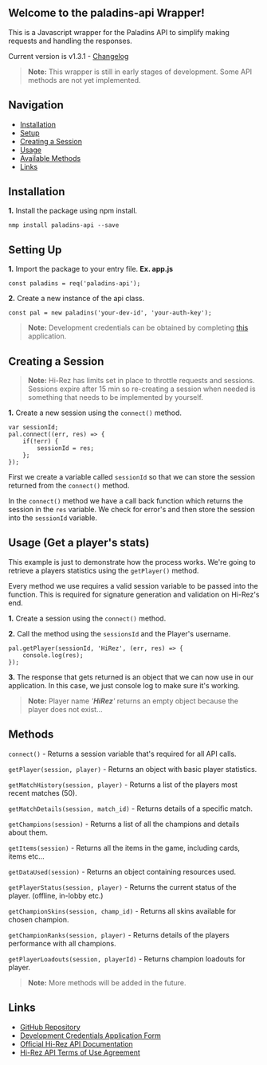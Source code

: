 Welcome to the paladins-api Wrapper!
------------

This is a Javascript wrapper for the Paladins API to simplify making requests and handling the responses.

Current version is v1.3.1 - [Changelog](https://github.com/barenddt/paladins-api-nodejs/blob/master/CHANGELOG.md)

>**Note:** This wrapper is still in early stages of development. Some API methods are not yet implemented.


Navigation
-------------
* [Installation](#installation)
* [Setup](#setting-up)
* [Creating a Session](#creating-a-session)
* [Usage](#usage-get-a-players-stats)
* [Available Methods](#methods)
* [Links](#links)

<span id="install">Installation</span>
-------------
**1.** Install the package using npm install.

```nmp install paladins-api --save```


<span id="setup">Setting Up</span>
-------------
**1.** Import the package to your entry file. **Ex. app.js**

```const paladins = req('paladins-api'); ```

**2.** Create a new instance of the api class.

```const pal = new paladins('your-dev-id', 'your-auth-key'); ```

> **Note:**
>Development credentials can be obtained by completing [this](https://fs12.formsite.com/HiRez/form48/secure_index.html) application.


<span id="session">Creating a Session</span>
--------------
> **Note:**
> Hi-Rez has limits set in place to throttle requests and sessions. Sessions expire after 15 min so re-creating a session when needed is something that needs to be implemented by yourself.

**1.** Create a new session using the ```connect()``` method.

```
var sessionId;
pal.connect((err, res) => {
	if(!err) {
		sessionId = res;
	};
});
```
First we create a variable called ```sessionId``` so that we can store the session returned from the ```connect()``` method.

In the ```connect()``` method we have a call back function which returns the session in the ```res``` variable. We check for error's and then store the session into the ```sessionId``` variable.

<span id="usage">Usage (Get a player's stats)</span>
--------------

This example is just to demonstrate how the process works. We're going to retrieve a players statistics using the ```getPlayer()``` method.

Every method we use requires a valid session variable to be passed into the function. This is required for signature generation and validation on Hi-Rez's end.

**1.** Create a session using the ```connect()``` method.

**2.** Call the method using the ```sessionsId``` and the Player's username.
```
pal.getPlayer(sessionId, 'HiRez', (err, res) => {
	console.log(res);
});
```

**3.** The response that gets returned is an object that we can now use in our application. In this case, we just console log to make sure it's working.

>**Note:**
>Player name <i>'**HiRez**'</i> returns an empty object because the player does not exist...

<span id="methods">Methods</span>
------------


```connect()``` - Returns a session variable that's required for all API calls.

```getPlayer(session, player)``` - Returns an object with basic player statistics.

```getMatchHistory(session, player)``` - Returns a list of  the players most recent matches (50).

```getMatchDetails(session, match_id)``` - Returns details of a specific match.

```getChampions(session)``` - Returns a list of all the champions and details about them.

```getItems(session)``` - Returns all the items in the game, including cards, items etc...

```getDataUsed(session)``` - Returns an object containing resources used.

```getPlayerStatus(session, player)``` - Returns the current status of the player. (offline, in-lobby etc.)

```getChampionSkins(session, champ_id)``` - Returns all skins available for chosen champion.

```getChampionRanks(session, player)``` - Returns details of the players performance with all champions.

```getPlayerLoadouts(session, playerId)``` - Returns champion loadouts for player.

>**Note:** More methods will be added in the future.

<span id="links">Links</span>
--------

* [GitHub Repository](https://github.com/barenddt/paladins-api-nodejs)
* [Development Credentials Application Form](https://fs12.formsite.com/HiRez/form48/secure_index.html)
* [Official Hi-Rez API Documentation](https://docs.google.com/a/hirezstudios.com/document/d/1OFS-3ocSx-1Rvg4afAnEHlT3917MAK_6eJTR6rzr-BM/edit)
* [Hi-Rez API Terms of Use Agreement](http://www.hirezstudios.com/wp-content/themes/hi-rez-studios/pdf/api-terms-of-use-agreement.pdf)
